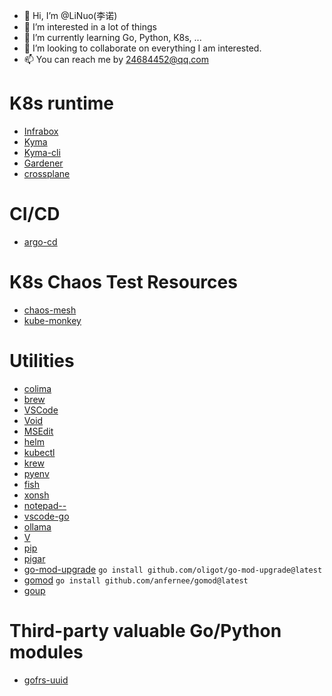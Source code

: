 - 👋 Hi, I’m @LiNuo(李诺)
- 👀 I’m interested in a lot of things
- 🌱 I’m currently learning Go, Python, K8s, ...
- 💞️ I’m looking to collaborate on everything I am interested.
- 📫 You can reach me by 24684452@qq.com


<!---
LiNuo0/LiNuo0 is a ✨ special ✨ repository because its `README.md` (this file) appears on your GitHub profile.
You can click the Preview link to take a look at your changes.
--->

# K8s runtime
- [Infrabox](https://github.com/SAP/infrabox)
- [Kyma](https://github.com/kyma-project/kyma)
- [Kyma-cli](https://github.com/kyma-project/cli)
- [Gardener](https://github.com/gardener/gardener)
- [crossplane](https://github.com/crossplane/crossplane)

# CI/CD
- [argo-cd](https://github.com/argoproj/argo-cd)

# K8s Chaos Test Resources
- [chaos-mesh](https://github.com/chaos-mesh/chaos-mesh)
- [kube-monkey](https://github.com/asobti/kube-monkey)

# Utilities
- [colima](https://github.com/abiosoft/colima)
- [brew](https://github.com/Homebrew/brew)
- [VSCode](https://github.com/microsoft/vscode)
- [Void](https://github.com/voideditor/void)
- [MSEdit](https://github.com/microsoft/edit)
- [helm](https://github.com/helm/helm)
- [kubectl](https://github.com/kubernetes/kubectl)
- [krew](https://github.com/kubernetes-sigs/krew)
- [pyenv](https://github.com/pyenv/pyenv)
- [fish](https://github.com/fish-shell/fish-shell)
- [xonsh](https://github.com/xonsh/xonsh)
- [notepad--](https://github.com/cxasm/notepad--)
- [vscode-go](https://github.com/golang/vscode-go)
- [ollama](https://github.com/ollama/ollama)
- [V](https://github.com/vlang/v)
- [pip](https://github.com/pypa/pip)
- [pigar](https://github.com/damnever/pigar)
- [go-mod-upgrade](https://github.com/oligot/go-mod-upgrade) `go install github.com/oligot/go-mod-upgrade@latest`
- [gomod](github.com/anfernee/gomod) `go install github.com/anfernee/gomod@latest`
- [goup](https://github.com/owenthereal/goup)

# Third-party valuable Go/Python modules
- [gofrs-uuid](https://github.com/gofrs/uuid)
